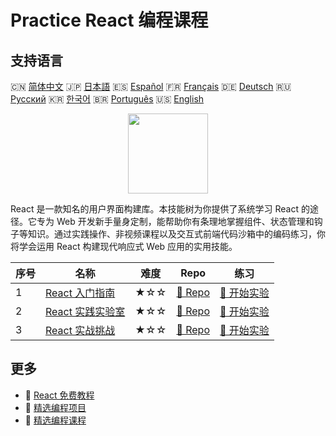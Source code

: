 # Practice React 编程课程

## 支持语言

🇨🇳 [简体中文](README_zh.md) 🇯🇵 [日本語](README_ja.md) 🇪🇸 [Español](README_es.md) 🇫🇷 [Français](README_fr.md) 🇩🇪 [Deutsch](README_de.md) 🇷🇺 [Русский](README_ru.md) 🇰🇷 [한국어](README_ko.md) 🇧🇷 [Português](README_pt.md) 🇺🇸 [English](README.md) 

<div align="center">
<img width="128px" src="https://file.labex.io/path/nUDMNpUKFvpT.png">
</div>

React 是一款知名的用户界面构建库。本技能树为你提供了系统学习 React 的途径。它专为 Web 开发新手量身定制，能帮助你有条理地掌握组件、状态管理和钩子等知识。通过实践操作、非视频课程以及交互式前端代码沙箱中的编码练习，你将学会运用 React 构建现代响应式 Web 应用的实用技能。

|   序号 | 名称                                                                    | 难度   | Repo                                                               | 练习                                                                 |
|--------|-------------------------------------------------------------------------|--------|--------------------------------------------------------------------|----------------------------------------------------------------------|
|      1 | [React 入门指南](https://labex.io/zh/courses/quick-start-with-react)    | ★☆☆    | [🔗 Repo](https://github.com/labex-labs/quick-start-with-react)    | [🚀 开始实验](https://labex.io/zh/courses/quick-start-with-react)    |
|      2 | [React 实践实验室](https://labex.io/zh/courses/react-practice-labs)     | ★☆☆    | [🔗 Repo](https://github.com/labex-labs/react-practice-labs)       | [🚀 开始实验](https://labex.io/zh/courses/react-practice-labs)       |
|      3 | [React 实战挑战](https://labex.io/zh/courses/react-practice-challenges) | ★☆☆    | [🔗 Repo](https://github.com/labex-labs/react-practice-challenges) | [🚀 开始实验](https://labex.io/zh/courses/react-practice-challenges) |

## 更多

- 🔗 [React 免费教程](https://github.com/labex-labs/react-free-tutorials)
- 🔗 [精选编程项目](https://github.com/labex-labs/awesome-programming-projects)
- 🔗 [精选编程课程](https://github.com/labex-labs/awesome-programming-courses)

